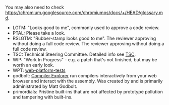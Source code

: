 You may also need to check <https://chromium.googlesource.com/chromiumos/docs/+/HEAD/glossary.md>.

* LGTM: "Looks good to me", commonly used to approve a code review.
* PTAL: Please take a look.
* RSLGTM: "Rubber-stamp looks good to me". The reviewer approving without doing a full code review. The reviewer approving without doing a full code review.
* TSC: Technical Steering Committee. Detailed info see [TSC](./GOVERNANCE.md#technical-steering-committee).
* WIP: "Work In Progress" - e.g. a patch that's not finished, but may be worth an early look.
* WPT: [web-platform-tests](https://github.com/web-platform-tests/wpt)
* godbolt: [Compiler Explorer](https://godbolt.org/) run compilers interactively from your web browser and interact with the assembly. Was created by and is primarily administrated by Matt Godbolt.
* primordials: Pristine built-ins that are not affected by prototype pollution and tampering with built-ins.
